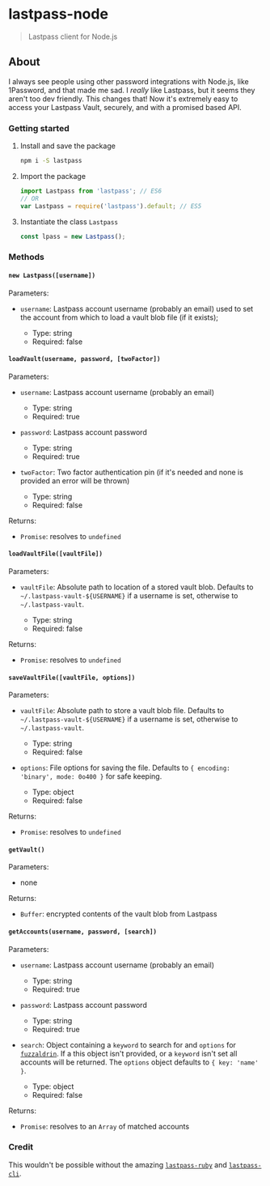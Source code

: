 # lastpass-node

> Lastpass client for Node.js

## About

I always see people using other password integrations with Node.js, like
1Password, and that made me sad. I _really_ like Lastpass, but it seems they
aren't too dev friendly. This changes that! Now it's extremely easy to access
your Lastpass Vault, securely, and with a promised based API.

### Getting started

1.  Install and save the package

    ```bash
    npm i -S lastpass
    ```

2.  Import the package

    ```js
    import Lastpass from 'lastpass'; // ES6
    // OR
    var Lastpass = require('lastpass').default; // ES5
    ```

3.  Instantiate the class `Lastpass`

    ```js
    const lpass = new Lastpass();
    ```

### Methods

#### `new Lastpass([username])`

Parameters:

*   `username`: Lastpass account username (probably an email) used to set the
    account from which to load a vault blob file (if it exists);

    *   Type: string
    *   Required: false

#### `loadVault(username, password, [twoFactor])`

Parameters:

*   `username`: Lastpass account username (probably an email)

    *   Type: string
    *   Required: true

*   `password`: Lastpass account password

    *   Type: string
    *   Required: true

*   `twoFactor`: Two factor authentication pin (if it's needed and none is
    provided an error will be thrown)

    *   Type: string
    *   Required: false

Returns:

*   `Promise`: resolves to `undefined`

#### `loadVaultFile([vaultFile])`

Parameters:

*   `vaultFile`: Absolute path to location of a stored vault blob. Defaults to
    `~/.lastpass-vault-${USERNAME}` if a username is set, otherwise to
    `~/.lastpass-vault`.

    *   Type: string
    *   Required: false

Returns:

*   `Promise`: resolves to `undefined`

#### `saveVaultFile([vaultFile, options])`

Parameters:

*   `vaultFile`: Absolute path to store a vault blob file. Defaults to
    `~/.lastpass-vault-${USERNAME}` if a username is set, otherwise to
    `~/.lastpass-vault`.

    *   Type: string
    *   Required: false

*   `options`: File options for saving the file. Defaults to
    `{ encoding: 'binary', mode: 0o400 }` for safe keeping.

    *   Type: object
    *   Required: false

Returns:

*   `Promise`: resolves to `undefined`

#### `getVault()`

Parameters:

*   none

Returns:

*   `Buffer`: encrypted contents of the vault blob from Lastpass

#### `getAccounts(username, password, [search])`

Parameters:

*   `username`: Lastpass account username (probably an email)

    *   Type: string
    *   Required: true

*   `password`: Lastpass account password

    *   Type: string
    *   Required: true

*   `search`: Object containing a `keyword` to search for and `options` for
    [`fuzzaldrin`][1]. If a this object isn't provided, or a `keyword` isn't set
    all accounts will be returned. The `options` object defaults to
    `{ key: 'name' }`.

    *   Type: object
    *   Required: false

Returns:

*   `Promise`: resolves to an `Array` of matched accounts

### Credit

This wouldn't be possible without the amazing [`lastpass-ruby`][2] and
[`lastpass-cli`][3].

[1]: https://github.com/atom/fuzzaldrin
[2]: https://github.com/detunized/lastpass-ruby
[3]: https://github.com/lastpass/lastpass-cli
